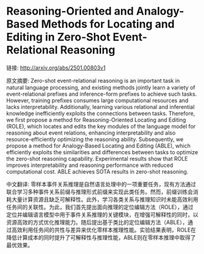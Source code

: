 # Reasoning-Oriented and Analogy-Based Methods for Locating and Editing in Zero-Shot Event-Relational Reasoning

链接: http://arxiv.org/abs/2501.00803v1

原文摘要:
Zero-shot event-relational reasoning is an important task in natural language
processing, and existing methods jointly learn a variety of event-relational
prefixes and inference-form prefixes to achieve such tasks. However, training
prefixes consumes large computational resources and lacks interpretability.
Additionally, learning various relational and inferential knowledge
inefficiently exploits the connections between tasks. Therefore, we first
propose a method for Reasoning-Oriented Locating and Editing (ROLE), which
locates and edits the key modules of the language model for reasoning about
event relations, enhancing interpretability and also resource-efficiently
optimizing the reasoning ability. Subsequently, we propose a method for
Analogy-Based Locating and Editing (ABLE), which efficiently exploits the
similarities and differences between tasks to optimize the zero-shot reasoning
capability. Experimental results show that ROLE improves interpretability and
reasoning performance with reduced computational cost. ABLE achieves SOTA
results in zero-shot reasoning.

中文翻译:
零样本事件关系推理是自然语言处理中的一项重要任务，现有方法通过联合学习多种事件关系前缀与推理形式前缀来实现此类任务。然而，前缀训练会消耗大量计算资源且缺乏可解释性。此外，学习各类关系与推理知识时未能高效利用任务间的关联性。为此，我们首先提出面向推理的定位编辑方法（ROLE），通过定位并编辑语言模型中用于事件关系推理的关键模块，在增强可解释性的同时，以资源高效的方式优化推理能力。随后提出基于类比的定位编辑方法（ABLE），通过高效利用任务间的共性与差异来优化零样本推理性能。实验结果表明，ROLE在降低计算成本的同时提升了可解释性与推理性能，ABLE则在零样本推理中取得了最优效果。
